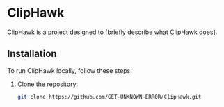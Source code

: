 # ClipHawk

ClipHawk is a project designed to [briefly describe what ClipHawk does].

## Installation

To run ClipHawk locally, follow these steps:

1. Clone the repository:

   ```bash
   git clone https://github.com/GET-UNKNOWN-ERR0R/ClipHawk.git

